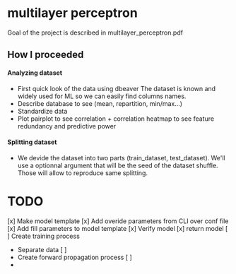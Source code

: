 # multilayer perceptron

Goal of the project is described in multilayer_perceptron.pdf

## How I proceeded

#### Analyzing dataset

- First quick look of the data using dbeaver
The dataset is known and widely used for ML so we can easily find 
columns names.
- Describe database to see (mean, repartition, min/max...)
- Standardize data
- Plot pairplot to see correlation + correlation heatmap to see feature 
redundancy and predictive power

#### Splitting dataset

- We devide the dataset into two parts (train_dataset, test_dataset).
We'll use a optionnal argument that will be the seed of the dataset shuffle.
Those will allow to reproduce same splitting.



# TODO

[x] Make model template
[x] Add overide parameters from CLI over conf file
[x] Add fill parameters to model template
[x] Verify model
[x] return model
[ ] Create training process
- Separate data [ ]
- Create forward propagation process [ ]
- 

